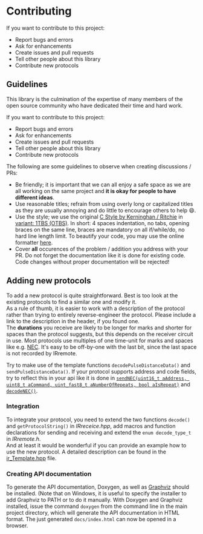 
# Contributing

If you want to contribute to this project:
- Report bugs and errors
- Ask for enhancements
- Create issues and pull requests
- Tell other people about this library
- Contribute new protocols


## Guidelines

This library is the culmination of the expertise of many members of the open source community who have dedicated their time and hard work.

If you want to contribute to this project:
- Report bugs and errors
- Ask for enhancements
- Create issues and pull requests
- Tell other people about this library
- Contribute new protocols

The following are some guidelines to observe when creating discussions / PRs:
- Be friendly; it is important that we can all enjoy a safe space as we are all working on the same project and **it is okay for people to have different ideas**.
- Use reasonable titles; refrain from using overly long or capitalized titles as they are usually annoying and do little to encourage others to help :smile:.
- Use the style; we use the original [C Style by Kerninghan / Ritchie](https://en.wikipedia.org/wiki/Indentation_style#K&R_style) in [variant: 1TBS (OTBS)](https://en.wikipedia.org/wiki/Indentation_style#Variant:_1TBS_(OTBS)).
 In short: 4 spaces indentation, no tabs, opening braces on the same line, braces are mandatory on all if/while/do, no hard line length limit.
 To beautify your code, you may use the online formatter [here](https://www.freecodeformat.com/c-format.php).
- Cover **all** occurences of the problem / addition you address with your PR. Do not forget the documentation like it is done for existing code. Code changes without proper documentation will be rejected!

## Adding new protocols
To add a new protocol is quite straightforward. Best is too look at the existing protocols to find a similar one and modify it.<br/>
As a rule of thumb, it is easier to work with a description of the protocol rather than trying to entirely reverse-engineer the protocol.
Please include a link to the description in the header, if you found one.<br/>
The **durations** you receive are likely to be longer for marks and shorter for spaces than the protocol suggests,
but this depends on the receiver circuit in use. Most protocols use multiples of one time-unit for marks and spaces like e.g. [NEC](https://github.com/Arduino-IRremote/Arduino-IRremote/blob/master/src/ir_NEC.hpp#L62). It's easy to be off-by-one with the last bit, since the last space is not recorded by IRremote.

Try to make use of the template functions `decodePulseDistanceData()` and `sendPulseDistanceData()`.
If your protocol supports address and code fields, try to reflect this in your api like it is done in [`sendNEC(uint16_t aAddress, uint8_t aCommand, uint_fast8_t aNumberOfRepeats, bool aIsRepeat)`](https://github.com/Arduino-IRremote/Arduino-IRremote/blob/master/src/ir_NEC.hpp#L96)
and [`decodeNEC()`](https://github.com/Arduino-IRremote/Arduino-IRremote/blob/master/src/ir_NEC.hpp#L194).<br/>

### Integration
To integrate your protocol, you need to extend the two functions `decode()` and `getProtocolString()` in *IRreceice.hpp*,
add macros and function declarations for sending and receiving and extend the `enum decode_type_t` in *IRremote.h*.<br/>
And at least it would be wonderful if you can provide an example how to use the new protocol.
A detailed description can be found in the [ir_Template.hpp](https://github.com/Arduino-IRremote/Arduino-IRremote/blob/master/src/ir_Template.hpp#L11) file.

### Creating API documentation
To generate the API documentation, Doxygen, as well as [Graphviz](http://www.graphviz.org/) should be installed.
(Note that on Windows, it is useful to specify the installer to add Graphviz to PATH or to do it manually.
With Doxygen and Graphviz installed, issue the command
`doxygen` from the command line in the main project directory, which will
generate the API documentation in HTML format.
The just generated `docs/index.html` can now be opened in a browser.